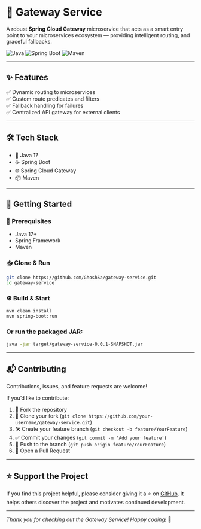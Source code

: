 # 🚀 Gateway Service

A robust **Spring Cloud Gateway** microservice that acts as a smart entry point to your microservices ecosystem — providing intelligent routing, and graceful fallbacks.

![Java](https://img.shields.io/badge/Java-17-blue.svg)
![Spring Boot](https://img.shields.io/badge/Spring%20Boot-3.x-green.svg)
![Maven](https://img.shields.io/badge/Maven-Build-orange.svg)

---

## ✨ Features

✅ Dynamic routing to microservices  
✅ Custom route predicates and filters  
✅ Fallback handling for failures  
✅ Centralized API gateway for external clients

---

## 🛠 Tech Stack

- 🔧 Java 17
- ☕ Spring Boot
- 🌐 Spring Cloud Gateway
- 📦 Maven

---

## 🚀 Getting Started

### 🔗 Prerequisites

- Java 17+
- Spring Framework
- Maven

### 📥 Clone & Run

```bash
git clone https://github.com/GhoshSa/gateway-service.git
cd gateway-service
```
### ⚙️ Build & Start


```bash
mvn clean install
mvn spring-boot:run
```

### Or run the packaged JAR:
```bash
java -jar target/gateway-service-0.0.1-SNAPSHOT.jar
```

---

## 📬 Contributing

Contributions, issues, and feature requests are welcome!

If you’d like to contribute:

1. 🍴 Fork the repository
2. 👯 Clone your fork (`git clone https://github.com/your-username/gateway-service.git`)
3. 🛠 Create your feature branch (`git checkout -b feature/YourFeature`)
4. ✅ Commit your changes (`git commit -m 'Add your feature'`)
5. 🚀 Push to the branch (`git push origin feature/YourFeature`)
6. 📩 Open a Pull Request


---

## ⭐️ Support the Project

If you find this project helpful, please consider giving it a ⭐️ on [GitHub](https://github.com/GhoshSa/gateway-service). It helps others discover the project and motivates continued development.

---

_Thank you for checking out the Gateway Service! Happy coding!_ 🚀
